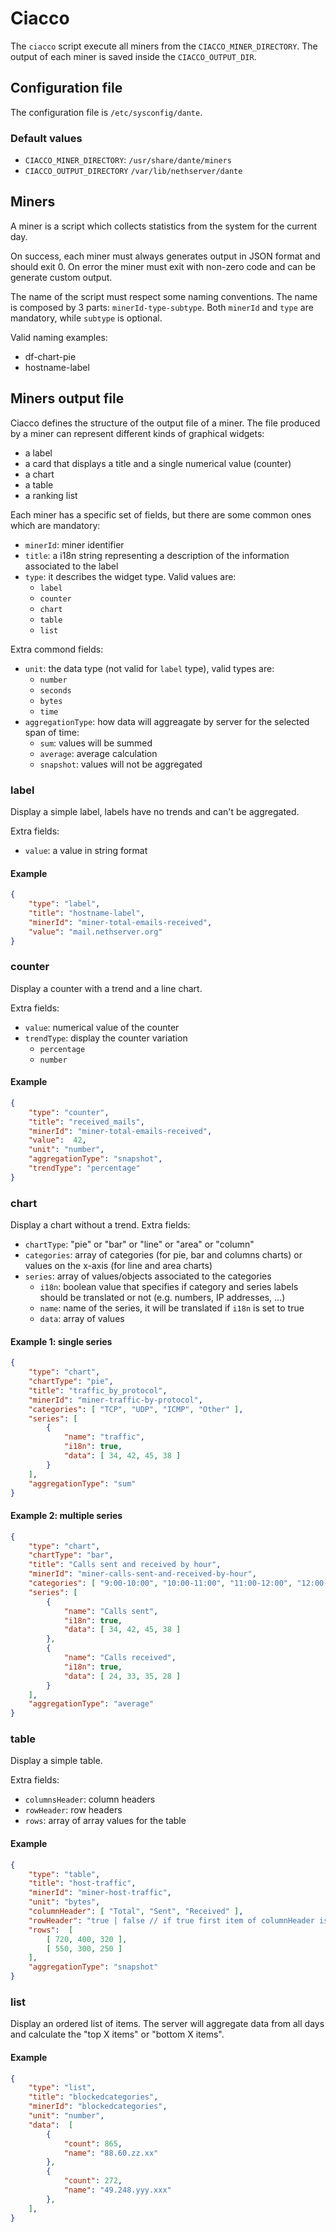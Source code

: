 # Ciacco

The `ciacco` script execute all miners from the `CIACCO_MINER_DIRECTORY`.
The output of each miner is saved inside the `CIACCO_OUTPUT_DIR`.

## Configuration file

The configuration file is `/etc/sysconfig/dante`.

### Default values

- `CIACCO_MINER_DIRECTORY`: `/usr/share/dante/miners`
- `CIACCO_OUTPUT_DIRECTORY` `/var/lib/nethserver/dante`

## Miners

A miner is a script which collects statistics from the system for the current day.

On success, each miner must always generates output in JSON format and should exit 0.
On error the miner must exit with non-zero code and can be generate custom output.

The name of the script must respect some naming conventions. The name is composed by 3 parts: `minerId-type-subtype`.
Both `minerId` and `type` are mandatory, while `subtype` is optional.

Valid naming examples:

- df-chart-pie
- hostname-label


## Miners output file

Ciacco defines the structure of the output file of a miner.
The file produced by a miner can represent different kinds of graphical widgets:

- a label
- a card that displays a title and a single numerical value (counter)
- a chart
- a table
- a ranking list

Each miner has a specific set of fields, but there are some common ones which are mandatory:

- `minerId`: miner identifier
- `title`: a i18n string representing a description of the information associated to the label
- `type`: it describes the widget type. Valid values are:
   - `label`
   - `counter`
   - `chart`
   - `table`
   - `list`

Extra commond fields:

- `unit`: the data type (not valid for `label` type), valid types are:
  - `number`
  - `seconds`
  - `bytes`
  - `time`
- `aggregationType`: how data will aggreagate by server for the selected span of time:
   - `sum`: values will be summed
   - `average`: average calculation
   - `snapshot`: values will not be aggregated


### label

Display a simple label, labels have no trends and can't be aggregated.

Extra fields:

- `value`: a value in string format

#### Example

```json
{
    "type": "label",
    "title": "hostname-label",
    "minerId": "miner-total-emails-received",
    "value": "mail.nethserver.org"
}
```

### counter

Display a counter with a trend and a line chart.

Extra fields:

- `value`: numerical value of the counter
- `trendType`: display the counter variation
  - `percentage`
  - `number`

#### Example

```json
{
    "type": "counter",
    "title": "received_mails",
    "minerId": "miner-total-emails-received",
    "value":  42,
    "unit": "number",
    "aggregationType": "snapshot",
    "trendType": "percentage"
}
```

### chart

Display a chart without a trend. Extra fields:

- `chartType`: "pie" or "bar" or "line" or "area" or "column"
- `categories`: array of categories (for pie, bar and columns charts) or values on the x-axis (for line and area charts)
- `series`: array of values/objects associated to the categories
    - `i18n`: boolean value that specifies if category and series labels should be translated or not (e.g. numbers, IP addresses, ...)
    - `name`: name of the series, it will be translated if `i18n` is set to true
    - `data`: array of values


#### Example 1: single series

```json
{
    "type": "chart",
    "chartType": "pie",
    "title": "traffic_by_protocol",
    "minerId": "miner-traffic-by-protocol", 
    "categories": [ "TCP", "UDP", "ICMP", "Other" ],
    "series": [
        {
            "name": "traffic",
            "i18n": true,
            "data": [ 34, 42, 45, 38 ]
        }
    ],
    "aggregationType": "sum"
}
```

#### Example 2: multiple series

```json
{
    "type": "chart",
    "chartType": "bar",
    "title": "Calls sent and received by hour",
    "minerId": "miner-calls-sent-and-received-by-hour", 
    "categories": [ "9:00-10:00", "10:00-11:00", "11:00-12:00", "12:00-13:00" ],
    "series": [
        {
            "name": "Calls sent",
            "i18n": true,
            "data": [ 34, 42, 45, 38 ]
        },
        {
            "name": "Calls received",
            "i18n": true,
            "data": [ 24, 33, 35, 28 ]
        }
    ],
    "aggregationType": "average"
}
```

### table

Display a simple table.

Extra fields:

- `columnsHeader`: column headers
- `rowHeader`: row headers
- `rows`: array of array values for the table

#### Example

```json
{
    "type": "table",
    "title": "host-traffic",
    "minerId": "miner-host-traffic",
    "unit": "bytes",
    "columnHeader": [ "Total", "Sent", "Received" ],
    "rowHeader": "true | false // if true first item of columnHeader is blank: [ '', 'Sent', 'Received' ]",
    "rows":  [ 
        [ 720, 400, 320 ],
        [ 550, 300, 250 ]
    ],
    "aggregationType": "snapshot"
}
```

### list

Display an ordered list of items.
The server will aggregate data from all days and calculate the "top X items" or "bottom X items".

#### Example

```json
{
    "type": "list",
    "title": "blockedcategories",
    "minerId": "blockedcategories",
    "unit": "number",
    "data":  [
        {
            "count": 865,
            "name": "88.60.zz.xx"
        },
        {
            "count": 272,
            "name": "49.248.yyy.xxx"
        },
    ],
}
```

